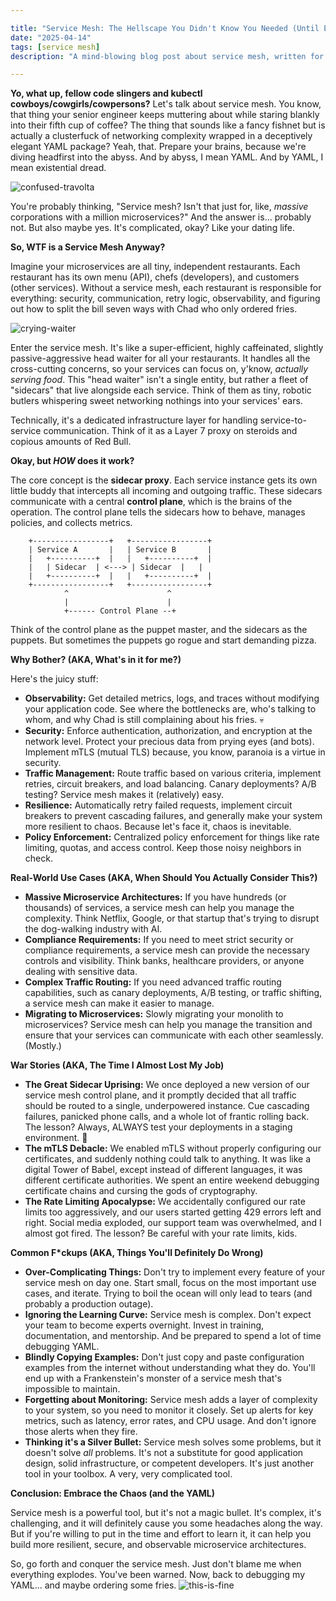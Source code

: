 ```yaml
---

title: "Service Mesh: The Hellscape You Didn't Know You Needed (Until Everything Burns 🔥)"
date: "2025-04-14"
tags: [service mesh]
description: "A mind-blowing blog post about service mesh, written for chaotic Gen Z engineers who love chaos engineering... maybe a little too much."

---
```


**Yo, what up, fellow code slingers and kubectl cowboys/cowgirls/cowpersons?** Let's talk about service mesh. You know, that thing your senior engineer keeps muttering about while staring blankly into their fifth cup of coffee? The thing that sounds like a fancy fishnet but is actually a clusterfuck of networking complexity wrapped in a deceptively elegant YAML package? Yeah, that. Prepare your brains, because we're diving headfirst into the abyss. And by abyss, I mean YAML. And by YAML, I mean existential dread.

![confused-travolta](https://i.kym-cdn.com/entries/icons/original/000/022/805/distracted.jpg)

You're probably thinking, "Service mesh? Isn't that just for, like, *massive* corporations with a million microservices?" And the answer is… probably not. But also maybe yes. It's complicated, okay? Like your dating life.

**So, WTF is a Service Mesh Anyway?**

Imagine your microservices are all tiny, independent restaurants. Each restaurant has its own menu (API), chefs (developers), and customers (other services). Without a service mesh, each restaurant is responsible for everything: security, communication, retry logic, observability, and figuring out how to split the bill seven ways with Chad who only ordered fries.

![crying-waiter](https://i.imgflip.com/37973r.jpg)

Enter the service mesh. It's like a super-efficient, highly caffeinated, slightly passive-aggressive head waiter for all your restaurants. It handles all the cross-cutting concerns, so your services can focus on, y'know, *actually serving food*. This "head waiter" isn't a single entity, but rather a fleet of "sidecars" that live alongside each service. Think of them as tiny, robotic butlers whispering sweet networking nothings into your services' ears.

Technically, it's a dedicated infrastructure layer for handling service-to-service communication. Think of it as a Layer 7 proxy on steroids and copious amounts of Red Bull.

**Okay, but *HOW* does it work?**

The core concept is the **sidecar proxy**. Each service instance gets its own little buddy that intercepts all incoming and outgoing traffic. These sidecars communicate with a central **control plane**, which is the brains of the operation. The control plane tells the sidecars how to behave, manages policies, and collects metrics.

```ascii
    +-----------------+   +-----------------+
    | Service A       |   | Service B       |
    |   +----------+  |   |   +----------+  |
    |   | Sidecar  | <---> | Sidecar  |   |
    |   +----------+  |   |   +----------+  |
    +-----------------+   +-----------------+
            ^                      ^
            |                      |
            +------ Control Plane --+
```

Think of the control plane as the puppet master, and the sidecars as the puppets. But sometimes the puppets go rogue and start demanding pizza.

**Why Bother? (AKA, What's in it for me?)**

Here's the juicy stuff:

*   **Observability:** Get detailed metrics, logs, and traces without modifying your application code. See where the bottlenecks are, who's talking to whom, and why Chad is still complaining about his fries. 💀
*   **Security:** Enforce authentication, authorization, and encryption at the network level. Protect your precious data from prying eyes (and bots). Implement mTLS (mutual TLS) because, you know, paranoia is a virtue in security.
*   **Traffic Management:** Route traffic based on various criteria, implement retries, circuit breakers, and load balancing. Canary deployments? A/B testing? Service mesh makes it (relatively) easy.
*   **Resilience:** Automatically retry failed requests, implement circuit breakers to prevent cascading failures, and generally make your system more resilient to chaos. Because let's face it, chaos is inevitable.
*   **Policy Enforcement:** Centralized policy enforcement for things like rate limiting, quotas, and access control. Keep those noisy neighbors in check.

**Real-World Use Cases (AKA, When Should You Actually Consider This?)**

*   **Massive Microservice Architectures:** If you have hundreds (or thousands) of services, a service mesh can help you manage the complexity. Think Netflix, Google, or that startup that's trying to disrupt the dog-walking industry with AI.
*   **Compliance Requirements:** If you need to meet strict security or compliance requirements, a service mesh can provide the necessary controls and visibility. Think banks, healthcare providers, or anyone dealing with sensitive data.
*   **Complex Traffic Routing:** If you need advanced traffic routing capabilities, such as canary deployments, A/B testing, or traffic shifting, a service mesh can make it easier to manage.
*   **Migrating to Microservices:** Slowly migrating your monolith to microservices? Service mesh can help you manage the transition and ensure that your services can communicate with each other seamlessly. (Mostly.)

**War Stories (AKA, The Time I Almost Lost My Job)**

*   **The Great Sidecar Uprising:** We once deployed a new version of our service mesh control plane, and it promptly decided that all traffic should be routed to a single, underpowered instance. Cue cascading failures, panicked phone calls, and a whole lot of frantic rolling back. The lesson? Always, ALWAYS test your deployments in a staging environment. 🙏
*   **The mTLS Debacle:** We enabled mTLS without properly configuring our certificates, and suddenly nothing could talk to anything. It was like a digital Tower of Babel, except instead of different languages, it was different certificate authorities. We spent an entire weekend debugging certificate chains and cursing the gods of cryptography.
*   **The Rate Limiting Apocalypse:** We accidentally configured our rate limits too aggressively, and our users started getting 429 errors left and right. Social media exploded, our support team was overwhelmed, and I almost got fired. The lesson? Be careful with your rate limits, kids.

**Common F\*ckups (AKA, Things You'll Definitely Do Wrong)**

*   **Over-Complicating Things:** Don't try to implement every feature of your service mesh on day one. Start small, focus on the most important use cases, and iterate. Trying to boil the ocean will only lead to tears (and probably a production outage).
*   **Ignoring the Learning Curve:** Service mesh is complex. Don't expect your team to become experts overnight. Invest in training, documentation, and mentorship. And be prepared to spend a lot of time debugging YAML.
*   **Blindly Copying Examples:** Don't just copy and paste configuration examples from the internet without understanding what they do. You'll end up with a Frankenstein's monster of a service mesh that's impossible to maintain.
*   **Forgetting about Monitoring:** Service mesh adds a layer of complexity to your system, so you need to monitor it closely. Set up alerts for key metrics, such as latency, error rates, and CPU usage. And don't ignore those alerts when they fire.
*   **Thinking it's a Silver Bullet:** Service mesh solves some problems, but it doesn't solve *all* problems. It's not a substitute for good application design, solid infrastructure, or competent developers. It's just another tool in your toolbox. A very, very complicated tool.

**Conclusion: Embrace the Chaos (and the YAML)**

Service mesh is a powerful tool, but it's not a magic bullet. It's complex, it's challenging, and it will definitely cause you some headaches along the way. But if you're willing to put in the time and effort to learn it, it can help you build more resilient, secure, and observable microservice architectures.

So, go forth and conquer the service mesh. Just don't blame me when everything explodes. You've been warned. Now, back to debugging my YAML... and maybe ordering some fries.
![this-is-fine](https://i.kym-cdn.com/photos/images/newsfeed/001/321/743/4c9.gif)
